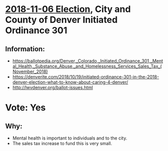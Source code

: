# [2018-11-06 Election](../../README.md), City and County of Denver Initiated Ordinance 301

## Information:

* https://ballotpedia.org/Denver,_Colorado,_Initiated_Ordinance_301,_Mental_Health,_Substance_Abuse,_and_Homelessness_Services_Sales_Tax_(November_2018)
* https://denverite.com/2018/10/19/initiated-ordinance-301-in-the-2018-denver-election-what-to-know-about-caring-4-denver/
* http://lwvdenver.org/ballot-issues.html

# Vote: Yes

## Why:

* Mental health is important to individuals and to the city.
* The sales tax increase to fund this is very small.
